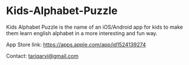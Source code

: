 # Kids-Alphabet-Puzzle
Kids Alphabet Puzzle is the name of an iOS/Android app for kids to make them learn english alphabet in a more interesting and fun way.

App Store link: https://apps.apple.com/app/id1524139274

Contact: tariqarvi@gmail.com
